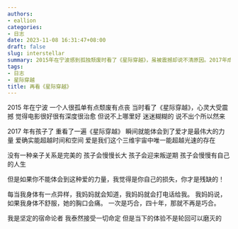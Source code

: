 ```yaml
---
authors:
- eallion
categories:
- 日志
date: 2023-11-08 16:31:47+08:00
draft: false
slug: interstellar
summary: 2015年在宁波感到孤独颓废时看了《星际穿越》，虽被震撼却说不清原因。2017年成为父母后重看，突然明白爱能超越时空，是宇宙中最强大的力量。亲子关系虽不完美，但缺失这种体验才是人生遗憾。母亲四十年来总能感应到作者身体不适，证明爱的联结远超常理。尽管相信宿命，
tags:
- 日志
- 星际穿越
title: 再看《星际穿越》
---
```


2015 年在宁波
一个人很孤单有点颓废有点丧
当时看了《星际穿越》，心灵大受震撼
觉得电影很好很有深度很治愈
但说不上哪里好
迷迷糊糊的
说不出个所以然来

2017 年有孩子了
重看了一遍《星际穿越》
瞬间就能体会到了爱才是最伟大的力量
爱确实能超越时间和空间
爱是我们这个三维宇宙中唯一能超越光速的存在

没有一种亲子关系是完美的
孩子会慢慢长大
孩子会迎来叛逆期
孩子会慢慢有自己的人生

但是如果你不能体会到这种爱的力量，我觉得是你自己的损失，你才是残缺的！

每当我身体有一点异样，我妈妈就会知道，我妈妈就会打电话给我。
我妈妈说，如果我身体不舒服，她的胸口会痛。
一次是巧合，四十年，那就不再是巧合。

我是坚定的宿命论者
我泰然接受一切命定
但是当下的体验不是轮回可以磨灭的